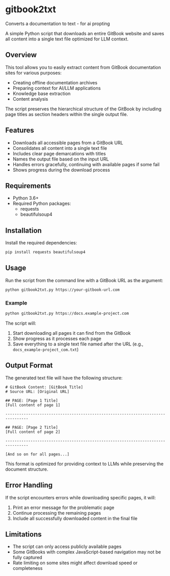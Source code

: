 # gitbook2txt
Converts a documentation to text - for ai propting

A simple Python script that downloads an entire GitBook website and saves all content into a single text file optimized for LLM context.

## Overview

This tool allows you to easily extract content from GitBook documentation sites for various purposes:
- Creating offline documentation archives
- Preparing context for AI/LLM applications
- Knowledge base extraction
- Content analysis

The script preserves the hierarchical structure of the GitBook by including page titles as section headers within the single output file.

## Features

- Downloads all accessible pages from a GitBook URL
- Consolidates all content into a single text file
- Includes clear page demarcations with titles
- Names the output file based on the input URL
- Handles errors gracefully, continuing with available pages if some fail
- Shows progress during the download process

## Requirements

- Python 3.6+
- Required Python packages:
  - requests
  - beautifulsoup4

## Installation

Install the required dependencies:
```bash
pip install requests beautifulsoup4
```

## Usage

Run the script from the command line with a GitBook URL as the argument:

```bash
python gitbook2txt.py https://your-gitbook-url.com
```

### Example

```bash
python gitbook2txt.py https://docs.example-project.com
```

The script will:
1. Start downloading all pages it can find from the GitBook
2. Show progress as it processes each page
3. Save everything to a single text file named after the URL (e.g., `docs_example-project_com.txt`)

## Output Format

The generated text file will have the following structure:

```
# GitBook Content: [GitBook Title]
# Source URL: [Original URL]

## PAGE: [Page 1 Title]
[Full content of page 1]

--------------------------------------------------------------------------------

## PAGE: [Page 2 Title]
[Full content of page 2]

--------------------------------------------------------------------------------

[And so on for all pages...]
```

This format is optimized for providing context to LLMs while preserving the document structure.

## Error Handling

If the script encounters errors while downloading specific pages, it will:
1. Print an error message for the problematic page
2. Continue processing the remaining pages
3. Include all successfully downloaded content in the final file

## Limitations

- The script can only access publicly available pages
- Some GitBooks with complex JavaScript-based navigation may not be fully captured
- Rate limiting on some sites might affect download speed or completeness
